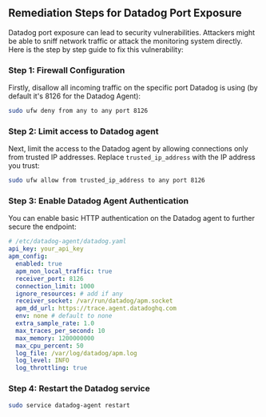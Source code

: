 

## Remediation Steps for Datadog Port Exposure
Datadog port exposure can lead to security vulnerabilities. Attackers might be able to sniff network traffic or attack the monitoring system directly. Here is the step by step guide to fix this vulnerability:

### Step 1: Firewall Configuration
Firstly, disallow all incoming traffic on the specific port Datadog is using (by default it's 8126 for the Datadog Agent):
```bash
sudo ufw deny from any to any port 8126
```

### Step 2: Limit access to Datadog agent
Next, limit the access to the Datadog agent by allowing connections only from trusted IP addresses. Replace `trusted_ip_address` with the IP address you trust:
```bash
sudo ufw allow from trusted_ip_address to any port 8126
```

### Step 3: Enable Datadog Agent Authentication 
You can enable basic HTTP authentication on the Datadog agent to further secure the endpoint:
```yml
# /etc/datadog-agent/datadog.yaml
api_key: your_api_key
apm_config:
  enabled: true
  apm_non_local_traffic: true
  receiver_port: 8126
  connection_limit: 1000
  ignore_resources: # add if any
  receiver_socket: /var/run/datadog/apm.socket
  apm_dd_url: https://trace.agent.datadoghq.com
  env: none # default to none
  extra_sample_rate: 1.0
  max_traces_per_second: 10
  max_memory: 1200000000
  max_cpu_percent: 50
  log_file: /var/log/datadog/apm.log
  log_level: INFO
  log_throttling: true
```

### Step 4: Restart the Datadog service
```bash
sudo service datadog-agent restart
```
